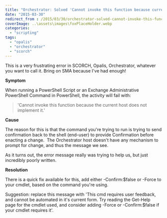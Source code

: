 ```yaml
---
title: "Orchestrator: Solved 'Cannot invoke this function because current host does not implement it'"
date: "2015-03-30"
redirect_from : /2015/03/30/orchestrator-solved-cannot-invoke-this-function-because-current-host-does-not-implement-it
coverImage: ..\assets\images\foxPlaceHolder.webp
categories: 
  - "scripting"
tags: 
  - "opalis"
  - "orchestrator"
  - "scorch"
---
```


This is a very frustrating error in SCORCH, Opalis, Orchestrator, whatever you want to call it. Bring on SMA because I've had enough!

**Symptom** 

When running a PowerShell Script or an Exchange Administrative PowerShell Command in PowerShell, the activity will fail with:

> 'Cannot invoke this function because the current host does not implement it.'

**Cause**

The reason for this is that the command you're trying to run is trying to send confirmation back to the shell (end-user) to provide Confirmation before enacting a change.  The Orchestrator host doesn't have any mechanism to prompt for change, and thus the message we see.

As it turns out, the error message really was trying to help us, but just incredibly poorly written.

**Resolution**

There is a quick fix available for this, add either -Confirm:$false or -Force to your cmdlet, based on the command you're using.

Suggestion: replace this message with 'This cmd requires user feedback, and cannot be automated in it's current form. Try reading the Get-Help page for the cmdlet used, and consider adding -Force or -Confirm:$false if your cmdlet requires it'.